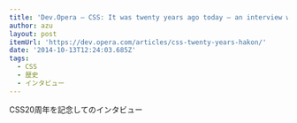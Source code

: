 ```yaml
---
title: 'Dev.Opera — CSS: It was twenty years ago today — an interview with Håkon Wium Lie'
author: azu
layout: post
itemUrl: 'https://dev.opera.com/articles/css-twenty-years-hakon/'
date: '2014-10-13T12:24:03.685Z'
tags:
  - CSS
  - 歴史
  - インタビュー
---
```

CSS20周年を記念してのインタビュー
